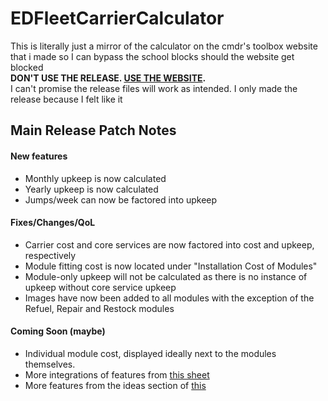 # EDFleetCarrierCalculator #
This is literally just a mirror of the calculator on the cmdr's toolbox website that i made so I can bypass the school blocks should the website get blocked
<br>**DON'T USE THE RELEASE. [USE THE WEBSITE](https://potatoprogram.github.io/EDFleetCarrierCalculator/).**<br>
I can't promise the release files will work as intended. I only made the release because I felt like it
## Main Release Patch Notes ##
#### New features ####
- Monthly upkeep is now calculated
- Yearly upkeep is now calculated
- Jumps/week can now be factored into upkeep

#### Fixes/Changes/QoL ####
- Carrier cost and core services are now factored into cost and upkeep, respectively
- Module fitting cost is now located under "Installation Cost of Modules"
- Module-only upkeep will not be calculated as there is no instance of upkeep without core service upkeep
- Images have now been added to all modules with the exception of the Refuel, Repair and Restock modules

#### Coming Soon (maybe) ####
- Individual module cost, displayed ideally next to the modules themselves. 
- More integrations of features from [this sheet](https://docs.google.com/spreadsheets/d/18rJ1p0ll9vW0nf1A-YHD47FT4lFm72JbiSnIWsRfVsg/edit?usp=sharing)
- More features from the ideas section of [this](https://github.com/PotatoProgram/EDFleetCarrierCalculator/projects/1)
